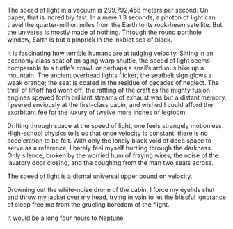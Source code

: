 <!--
.. title: At the speed of light
.. slug: at-the-speed-of-light
.. date: 2022-11-02 22:41:53 UTC-04:00
.. tags: 
.. category: 
.. link: 
.. description: 
.. type: text
-->

The speed of light in a vacuum is 299,792,458 meters per second. On paper, that is incredibly fast. In a mere 1.3 seconds, a photon of light can travel the quarter-million miles from the Earth to its rock-hewn satellite. But the universe is mostly made of nothing. Through the round porthole window, Earth is but a pinprick in the inkblot sea of black.
<!-- TEASER_END -->
It is fascinating how terrible humans are at judging velocity. Sitting in an economy class seat of an aging warp shuttle, the speed of light seems comparable to a turtle’s crawl, or perhaps a snail’s arduous hike up a mountain. The ancient overhead lights flicker; the seatbelt sign glows a weak orange; the seat is coated in the residue of decades of neglect. The thrill of liftoff had worn off; the rattling of the craft as the mighty fusion engines spewed forth brilliant streams of exhaust was but a distant memory. I peered enviously at the first-class cabin, and wished I could afford the exorbitant fee for the luxury of twelve more inches of legroom.

Drifting through space at the speed of light, one feels strangely motionless. High-school physics tells us that once velocity is constant, there is no acceleration to be felt. With only the lonely black void of deep space to serve as a reference, I barely feel myself hurtling through the darkness. Only silence, broken by the worried hum of fraying wires, the noise of the lavatory door closing, and the coughing from the man two seats across.

The speed of light is a dismal universal upper bound on velocity.

Drowning out the white-noise drone of the cabin, I force my eyelids shut and throw my jacket over my head, trying in vain to let the blissful ignorance of sleep free me from the grueling boredom of the flight.

It would be a long four hours to Neptune.